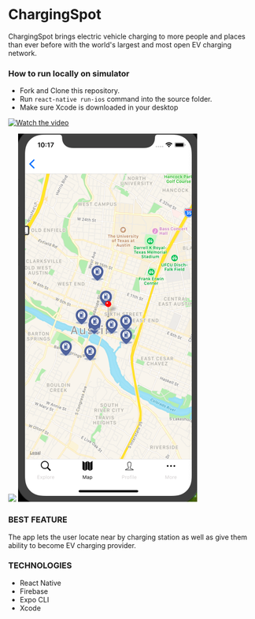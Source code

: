 
# ChargingSpot

ChargingSpot brings electric vehicle charging to more people and places than ever before with the world's largest and most open EV charging network. 

### How to run locally on simulator

* Fork and Clone this repository.
* Run `react-native run-ios` command into the source folder.
* Make sure Xcode is downloaded in your desktop


[![Watch the video](https://raw.github.com/GabLeRoux/WebMole/master/ressources/WebMole_Youtube_Video.png)](https://youtu.be/s5pRy_bY_VA)

<img src=" login.png"/>


<img src="map.png"/>


### BEST FEATURE

The app lets the user locate near by charging station as well as give them ability to become EV charging provider.

### TECHNOLOGIES

* React Native
* Firebase
* Expo CLI
* Xcode






